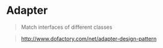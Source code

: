 # Adapter

> Match interfaces of different classes

> http://www.dofactory.com/net/adapter-design-pattern
